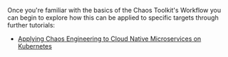 Once you're familiar with the basics of the Chaos Toolkit's Workflow you can begin to explore how this can be applied to specific targets through further tutorials:

* [Applying Chaos Engineering to Cloud Native Microservices on Kubernetes](https://www.katacoda.com/chaostoolkit/courses/02-chaos-engineering-experiments-with-chaostoolkit)